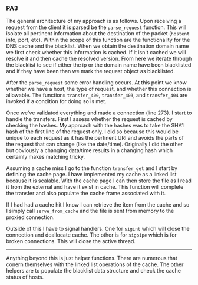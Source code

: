 ### PA3

The general architecture of my approach is as follows. Upon receiving a request from the client it is parsed be the `parse_request` function. This will isolate all pertinent information about the destination of the packet (`hostent` info, port, etc). Within the scope of this function are the functionality for the DNS cache and the blacklist. When we obtain the destination domain name we first check whether this information is cached. If it isn't cached we will resolve it and then cache the resolved version. From here we iterate through the blacklist to see if either the ip or the domain name have been blacklisted and if they have been than we mark the request object as blacklisted.

After the `parse_request` some error handling occurs. At this point we know whether we have a host, the type of request, and whether this connection is allowable. The functions `transfer_400`, `transfer_403`, and `transfer_404` are invoked if a condition for doing so is met.

Once we've validated everything and made a connection (line 273). I start to handle the transfers. First I assess whether the request is cached by checking the hashes. My approach with the hashes was to take the SHA1 hash of the first line of the request only. I did so because this would be unique to each request as it has the pertinent URI and avoids the parts of the request that can change (like the date/time). Originally I did the other but obviously a changing data/time results in a changing hash which certainly makes matching tricky.

Assuming a cache miss I go to the function `transfer_get` and I start by defining the cache page. I have implemented my cache as a linked list because it is scalable. With the cache page I can then store the file as I read it from the external and have it exist in cache. This function will complete the transfer and also populate the cache frame associated with it.

If I had had a cache hit I know I can retrieve the item from the cache and so I simply call `serve_from_cache` and the file is sent from memory to the proxied connection.

Outside of this I have to signal handlers. One for `sigint` which will close the connection and deallocate cache. The other is for `sigpipe` which is for broken connections. This will close the active thread.

----------

Anything beyond this is just helper functions. There are numerous that conern themselves with the linked list operations of the cache. The other helpers are to populate the blacklist data structure and check the cache status of hosts.